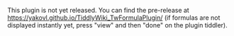 This plugin is not yet released. 
You can find the pre-release at https://yakovl.github.io/TiddlyWiki_TwFormulaPlugin/ 
(if formulas are not displayed instantly yet, press "view" and then "done" on the plugin tiddler).
